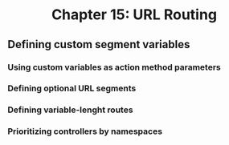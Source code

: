 <h1 align="center">
    Chapter 15: URL Routing
</h1>

## Defining custom segment variables
### Using custom variables as action method parameters
### Defining optional URL segments
### Defining variable-lenght routes
### Prioritizing controllers by namespaces